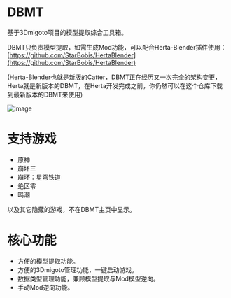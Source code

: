 # DBMT

基于3Dmigoto项目的模型提取综合工具箱。


DBMT只负责模型提取，如需生成Mod功能，可以配合Herta-Blender插件使用：[https://github.com/StarBobis/HertaBlender](https://github.com/StarBobis/HertaBlender) 

(Herta-Blender也就是新版的Catter，DBMT正在经历又一次完全的架构变更，Herta就是新版本的DBMT，在Herta开发完成之前，你仍然可以在这个仓库下载到最新版本的DBMT来使用)


![image](https://github.com/user-attachments/assets/fa7f260f-ba94-479b-83f2-6f55b30978c5)


# 支持游戏
- 原神
- 崩坏三
- 崩坏：星穹铁道
- 绝区零
- 鸣潮

以及其它隐藏的游戏，不在DBMT主页中显示。

# 核心功能
- 方便的模型提取功能。
- 方便的3Dmigoto管理功能，一键启动游戏。
- 数据类型管理功能，兼顾模型提取与Mod模型逆向。
- 手动Mod逆向功能。


